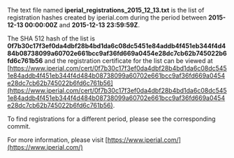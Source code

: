 The text file named **iperial_registrations_2015_12_13.txt** is the list of registration hashes created by iperial.com during the period between **2015-12-13 00:00:00Z** and **2015-12-13 23:59:59Z**.

The SHA 512 hash of the list is **0f7b30c17f3ef0da4dbf28b4bd1da6c08dc5451e84addb4f451eb344f4d484b08738099a60702e661bcc9af36fd669a0454e28dc7cb62b745022b6fd6c761b56** and the registration certificate for the list can be viewed at [https://www.iperial.com/cert/0f7b30c17f3ef0da4dbf28b4bd1da6c08dc5451e84addb4f451eb344f4d484b08738099a60702e661bcc9af36fd669a0454e28dc7cb62b745022b6fd6c761b56](https://www.iperial.com/cert/0f7b30c17f3ef0da4dbf28b4bd1da6c08dc5451e84addb4f451eb344f4d484b08738099a60702e661bcc9af36fd669a0454e28dc7cb62b745022b6fd6c761b56).

To find registrations for a different period, please see the corresponding commit.

For more information, please visit [https://www.iperial.com/](https://www.iperial.com/)
